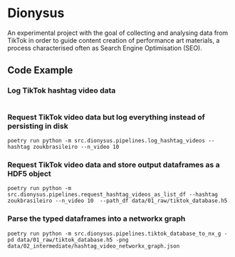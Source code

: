 # Dionysus
An experimental project with the goal of collecting and analysing data from TikTok in order to guide content creation of performance art materials, a process characterised often as Search Engine Optimisation (SEO).

## Code Example

### Log TikTok hashtag video data

```console

```

### Request TikTok video data but log everything instead of persisting in disk

```console
poetry run python -m src.dionysus.pipelines.log_hashtag_videos --hashtag zoukbrasileiro --n_video 10
```

### Request TikTok video data and store output dataframes as a HDF5 object

```console
poetry run python -m src.dionysus.pipelines.request_hashtag_videos_as_list_df --hashtag zoukbrasileiro --n_video 10  --path_df data/01_raw/tiktok_database.h5
```

### Parse the typed dataframes into a networkx graph

```console
poetry run python -m src.dionysus.pipelines.tiktok_database_to_nx_g -pd data/01_raw/tiktok_database.h5 -png data/02_intermediate/hashtag_video_networkx_graph.json
```
